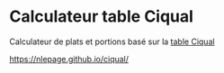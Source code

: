 # Calculateur table Ciqual
Calculateur de plats et portions basé sur la [table Ciqual](https://pro.anses.fr/tableciqual/)

https://nlepage.github.io/ciqual/

